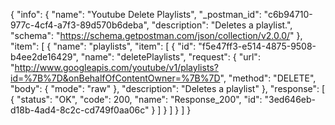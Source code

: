 {
  "info": {
    "name": "Youtube Delete Playlists",
    "_postman_id": "c6b94710-977c-4cf4-a7f3-89d570b6deba",
    "description": "Deletes a playlist.",
    "schema": "https://schema.getpostman.com/json/collection/v2.0.0/"
  },
  "item": [
    {
      "name": "playlists",
      "item": [
        {
          "id": "f5e47ff3-e514-4875-9508-b4ee2de16429",
          "name": "deletePlaylists",
          "request": {
            "url": "http://www.googleapis.com/youtube/v1/playlists?id=%7B%7D&onBehalfOfContentOwner=%7B%7D",
            "method": "DELETE",
            "body": {
              "mode": "raw"
            },
            "description": "Deletes a playlist"
          },
          "response": [
            {
              "status": "OK",
              "code": 200,
              "name": "Response_200",
              "id": "3ed646eb-d18b-4ad4-8c2c-cd749f0aa06c"
            }
          ]
        }
      ]
    }
  ]
}